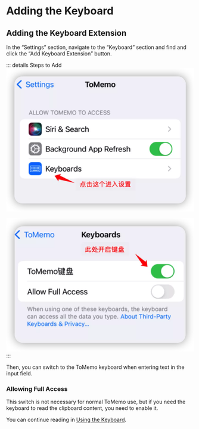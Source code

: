 # Adding the Keyboard

## Adding the Keyboard Extension

In the “Settings” section, navigate to the “Keyboard” section and find and click the “Add Keyboard Extension” button.

::: details Steps to Add
![icloud-failed-step1.webp](/images/keyboard/keyboard-setting-tomemo.webp)

![icloud-failed-step1.webp](/images/keyboard/keyboard-enable.webp)
:::

Then, you can switch to the ToMemo keyboard when entering text in the input field.

### Allowing Full Access

This switch is not necessary for normal ToMemo use, but if you need the keyboard to read the clipboard content, you need to enable it.

You can continue reading in [Using the Keyboard](/guide/keyboard-guide).